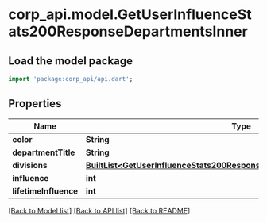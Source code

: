 # corp_api.model.GetUserInfluenceStats200ResponseDepartmentsInner

## Load the model package
```dart
import 'package:corp_api/api.dart';
```

## Properties
Name | Type | Description | Notes
------------ | ------------- | ------------- | -------------
**color** | **String** |  | [optional] 
**departmentTitle** | **String** |  | [optional] 
**divisions** | [**BuiltList&lt;GetUserInfluenceStats200ResponseDepartmentsInnerDivisionsInner&gt;**](GetUserInfluenceStats200ResponseDepartmentsInnerDivisionsInner.md) |  | [optional] 
**influence** | **int** |  | [optional] 
**lifetimeInfluence** | **int** |  | [optional] 

[[Back to Model list]](../README.md#documentation-for-models) [[Back to API list]](../README.md#documentation-for-api-endpoints) [[Back to README]](../README.md)


